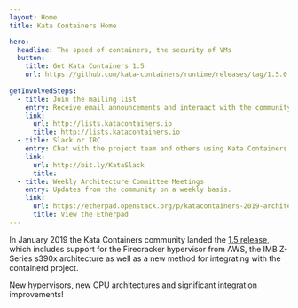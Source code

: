 ```yaml
---
layout: Home
title: Kata Containers Home

hero:
  headline: The speed of containers, the security of VMs
  button:
    title: Get Kata Containers 1.5
    url: https://github.com/kata-containers/runtime/releases/tag/1.5.0
    
getInvolvedSteps:
  - title: Join the mailing list
    entry: Receive email announcements and interaact with the community.
    link:
      url: http://lists.katacontainers.io 
      title: http://lists.katacontainers.io 
  - title: Slack or IRC
    entry: Chat with the project team and others using Kata Containers.
    link:
      url: http://bit.ly/KataSlack
      title: 
  - title: Weekly Architecture Committee Meetings
    entry: Updates from the community on a weekly basis.
    link:
      url: https://etherpad.openstack.org/p/katacontainers-2019-architecture-committee-mtgs
      title: View the Etherpad
---
```


<home-content>

<template slot="about">

## About Kata Containers

Kata Containers is an open source community working to build a secure container runtime with lightweight virtual machines that feel and perform like containers, but provide stronger workload isolation using hardware virtualization technology as a second layer of defense. 

Since launching in December 2017, the community successfully merged the best parts of Intel Clear Containers with Hyper.sh RunV and scaled to include support for major architectures including AMD64, ARM, IBM p-series and IBM z-series in addition to x86_64. Kata Containers also supports multiple hypervisors including QEMU, NEMU and Firecracker and integrates with the containerd project among others. 

The Kata Containers community is stewarded by the OpenStack Foundation (OSF), which supports the development and adoption of open infrastructure globally. The code is hosted at GitHub under the Apache 2 license.

<home-about slot="homeabout" button-name="Learn More" link="/learn/">
</home-about>

</template>


<home-announcement slot="announcement" button-name="Learn More" link="/learn/">

In January 2019 the Kata Containers community landed the <a href="https://github.com/kata-containers/runtime/releases/tag/1.5.0">1.5 release</a>, which includes support for the Firecracker hypervisor from AWS, the IMB Z-Series s390x architecture as well as a new method for integrating with the containerd project. 

New hypervisors, new CPU architectures and significant integration improvements! 

</home-announcement>

</home-content>
